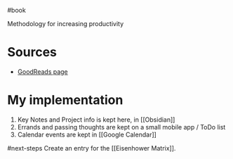 #book 

Methodology for increasing productivity

# Sources
- [GoodReads page](https://www.goodreads.com/book/show/1633.Getting_Things_Done)

# My implementation

1. Key Notes and Project info is kept here, in [[Obsidian]]
2. Errands and passing thoughts are kept on a small mobile app / ToDo list
3. Calendar events are kept in [[Google Calendar]]

#next-steps Create an entry for the [[Eisenhower Matrix]].